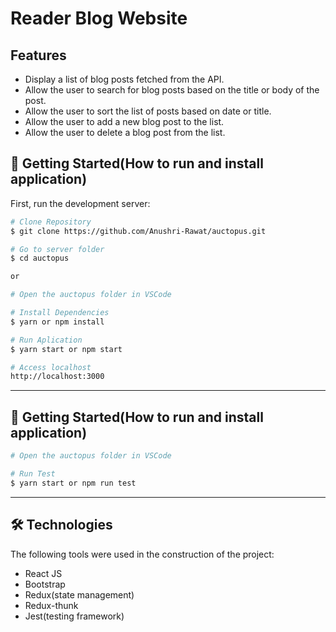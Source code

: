 # Reader Blog Website

## Features

- Display a list of blog posts fetched from the API.
- Allow the user to search for blog posts based on the title or body of the post.
- Allow the user to sort the list of posts based on date or title.
- Allow the user to add a new blog post to the list.
- Allow the user to delete a blog post from the list.

## 🚀 Getting Started(How to run and install application)

First, run the development server:

```bash
# Clone Repository
$ git clone https://github.com/Anushri-Rawat/auctopus.git

# Go to server folder
$ cd auctopus

or

# Open the auctopus folder in VSCode

# Install Dependencies
$ yarn or npm install

# Run Aplication
$ yarn start or npm start

# Access localhost
http://localhost:3000
```

---

## 🚀 Getting Started(How to run and install application)

```bash
# Open the auctopus folder in VSCode

# Run Test
$ yarn start or npm run test
```

---

## 🛠 Technologies

The following tools were used in the construction of the project:

- React JS
- Bootstrap
- Redux(state management)
- Redux-thunk
- Jest(testing framework)
